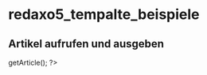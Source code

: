 # redaxo5_tempalte_beispiele

## Artikel aufrufen und ausgeben

<?php
$article_id = 3;
$clang_id   = 2;
$art = new rex_article_content($article_id, $clang_id);
echo $art->getArticle();
?>
